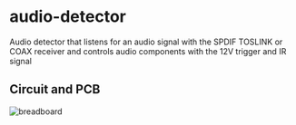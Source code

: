 # audio-detector
Audio detector that listens for an audio signal with the SPDIF TOSLINK or COAX receiver and controls audio components with the 12V trigger and IR signal


## Circuit and PCB ##
![breadboard](https://github.com/stellarshenson/audio-detector/audio-detector_bb.jpg)


